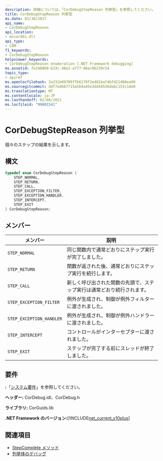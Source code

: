 ```yaml
---
description: 詳細については、「CorDebugStepReason 列挙型」を参照してください。
title: CorDebugStepReason 列挙型
ms.date: 03/30/2017
api_name:
- CorDebugStepReason
api_location:
- mscordbi.dll
api_type:
- COM
f1_keywords:
- CorDebugStepReason
helpviewer_keywords:
- CorDebugStepReason enumeration [.NET Framework debugging]
ms.assetid: fe248069-b33c-48e1-a777-06ac9b239c54
topic_type:
- apiref
ms.openlocfilehash: 2a331b09709ffb6179f2e481baf4bf421d60ea99
ms.sourcegitcommit: ddf7edb67715a5b9a45e3dd44536dabc153c1de0
ms.translationtype: MT
ms.contentlocale: ja-JP
ms.lasthandoff: 02/06/2021
ms.locfileid: "99801541"
---
```

# <a name="cordebugstepreason-enumeration"></a>CorDebugStepReason 列挙型

個々のステップの結果を示します。  
  
## <a name="syntax"></a>構文  
  
```cpp  
typedef enum CorDebugStepReason {  
    STEP_NORMAL,  
    STEP_RETURN,  
    STEP_CALL,  
    STEP_EXCEPTION_FILTER,  
    STEP_EXCEPTION_HANDLER,  
    STEP_INTERCEPT,  
    STEP_EXIT  
} CorDebugStepReason;  
```  
  
## <a name="members"></a>メンバー  
  
|メンバー|説明|  
|------------|-----------------|  
|`STEP_NORMAL`|同じ関数内で通常どおりにステップ実行が完了しました。|  
|`STEP_RETURN`|関数が返された後、通常どおりにステップ実行を続行します。|  
|`STEP_CALL`|新しく呼び出された関数の先頭で、ステップ実行は通常どおり続行されます。|  
|`STEP_EXCEPTION_FILTER`|例外が生成され、制御が例外フィルターに渡されました。|  
|`STEP_EXCEPTION_HANDLER`|例外が生成され、制御が例外ハンドラーに渡されました。|  
|`STEP_INTERCEPT`|コントロールがインターセプターに渡されました。|  
|`STEP_EXIT`|ステップが完了する前にスレッドが終了しました。|  
  
## <a name="requirements"></a>要件  

 **:**「[システム要件](../../get-started/system-requirements.md)」を参照してください。  
  
 **ヘッダー:** CorDebug.idl、CorDebug.h  
  
 **ライブラリ:** CorGuids.lib  
  
 **.NET Framework のバージョン:**[!INCLUDE[net_current_v10plus](../../../../includes/net-current-v10plus-md.md)]  
  
## <a name="see-also"></a>関連項目

- [StepComplete メソッド](icordebugmanagedcallback-stepcomplete-method.md)
- [列挙体のデバッグ](debugging-enumerations.md)
